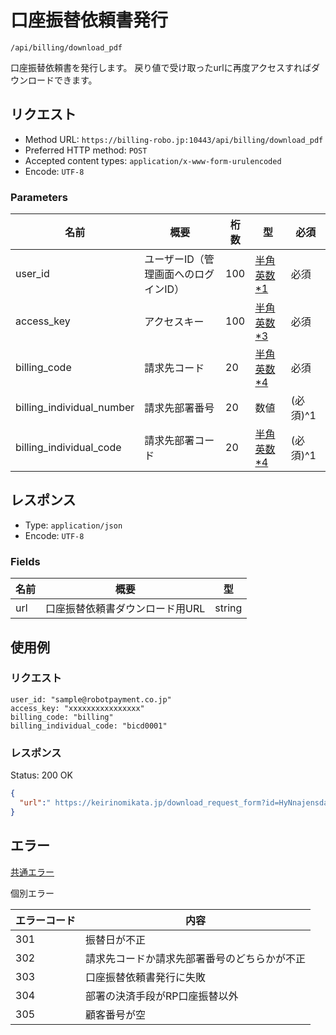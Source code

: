 # 口座振替依頼書発行

`/api/billing/download_pdf`

口座振替依頼書を発行します。
戻り値で受け取ったurlに再度アクセスすればダウンロードできます。

## リクエスト
- Method URL: `https://billing-robo.jp:10443/api/billing/download_pdf`
- Preferred HTTP method: `POST`
- Accepted content types: `application/x-www-form-urulencoded`
- Encode: `UTF-8`

### Parameters

| 名前                      | 概要                                 | 桁数 | 型                                 | 必須     |
| ------------------------- | ------------------------------------ | ---- | ---------------------------------- | -------- |
| user_id                   | ユーザーID（管理画面へのログインID） | 100  | [半角英数\*1](/README.md#種別注釈) | 必須     |
| access_key                | アクセスキー                         | 100  | [半角英数\*3](/README.md#種別注釈) | 必須     |
| billing_code              | 請求先コード                         | 20   | [半角英数\*4](/README.md#種別注釈) | 必須     |
| billing_individual_number | 請求先部署番号                       | 20   | 数値                               | (必須)^1 |
| billing_individual_code   | 請求先部署コード                     | 20   | [半角英数\*4](/README.md#種別注釈) | (必須)^1 |


## レスポンス

- Type: `application/json`
- Encode: `UTF-8`

### Fields

| 名前 | 概要                            | 型     |
| ---- | ------------------------------- | ------ |
| url  | 口座振替依頼書ダウンロード用URL | string |


## 使用例

### リクエスト

```
user_id: "sample@robotpayment.co.jp"
access_key: "xxxxxxxxxxxxxxxx"
billing_code: "billing"
billing_individual_code: "bicd0001"
```

### レスポンス

Status: 200 OK

```json
{
  "url":" https://keirinomikata.jp/download_request_form?id=HyNnajensdalineavllie",
}
```

## エラー

[共通エラー](/README.md#共通エラー)

個別エラー

| エラーコード | 内容                                         |
| ------------ | -------------------------------------------- |
| 301          | 振替日が不正                                 |
| 302          | 請求先コードか請求先部署番号のどちらかが不正 |
| 303          | 口座振替依頼書発行に失敗                     |
| 304          | 部署の決済手段がRP口座振替以外               |
| 305          | 顧客番号が空                                 |